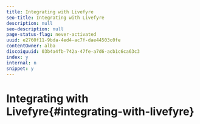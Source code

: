 ```yaml
---
title: Integrating with Livefyre
seo-title: Integrating with Livefyre
description: null
seo-description: null
page-status-flag: never-activated
uuid: e2760f11-9bda-4ed4-ac7f-dae44503c0fe
contentOwner: alba
discoiquuid: 03b4a4fb-742a-47fe-a7d6-acb1c6ca63c3
index: y
internal: n
snippet: y
---
```


# Integrating with Livefyre{#integrating-with-livefyre}


